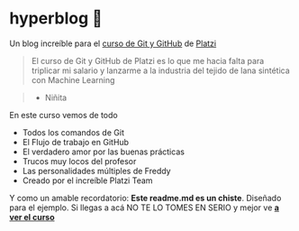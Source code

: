 # hyperblog 💚

Un blog increíble para el [curso de Git y GitHub](https://platzi.com/cursos/git-github/) de [Platzi](https://platzi.com/)
>El curso de Git y GitHub de Platzi es lo que me hacia falta para triplicar mi salario y lanzarme a la industria del tejido de lana sintética con Machine Learning

> - Niñita

En este curso vemos de todo
* Todos los comandos de Git
* El Flujo de trabajo en GitHub
* El verdadero amor por las buenas prácticas
* Trucos muy locos del profesor
* Las personalidades múltiples de Freddy
* Creado por el increíble Platzi Team

Y como un amable recordatorio:  **Este readme.md es un chiste**. Diseñado para el ejemplo. Si llegas a acá NO TE LO TOMES EN SERIO y mejor ve [**a ver el curso**](https://platzi.com/cursos/git-github/)